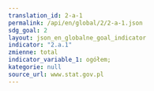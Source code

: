 ```yaml
---
translation_id: 2-a-1
permalink: /api/en/global/2/2-a-1.json
sdg_goal: 2
layout: json_en_globalne_goal_indicator
indicator: "2.a.1"
zmienne: total
indicator_variable_1: ogółem;
kategorie: null
source_url: www.stat.gov.pl
---
```

